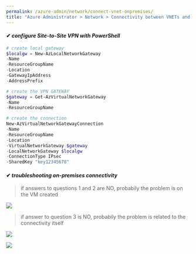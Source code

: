 ```yaml
---
permalink: /azure-admin/network/connect-vnet-onpremises/
title: "Azure Administrator > Network > Connectivity between VNETs and on-premises network"
---
```

#### ✔ _configure Site-to-Site VPN with PowerShell_

```powershell
# create local gateway
$localgw = New-AzLocalNetworkGateway
-Name
-ResourceGroupName
-Location
-GatewayIpAddress
-AddressPrefix

# create the VPN GATEWAY
$gateway = Get-AzVirtualNetworkGateway
-Name
-ResourceGroupName

# create the connection
New-AzVirtualNetworkGatewayConnection
-Name
-ResourceGroupName
-Location
-VirtualNetworkGateway $gateway
-LocalNetworkGateway $localgw
-ConnectionType IPsec
-SharedKey "key12345678"
```

#### ✔ _troubleshooting on-premises connectivity_

> if answers to questions 1 and 2 are NO, probabily the problem is on the VM created

![](/study-reference/assets/images/network/1.14.png)

> if answer to question 3 is NO, probabily the problem is related to the connectivity itself

![](/study-reference/assets/images/network/1.15.png)

![](/study-reference/assets/images/network/1.16.png)
